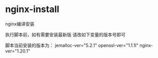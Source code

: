# nginx-install
nginx编译安装

执行脚本前，如有需要安装最新版
请改如下变量的版本号即可

脚本当前安装的版本为：
jemalloc-ver="5.2.1"
openssl-ver="1.1.1l"
nginx-ver="1.20.1"
